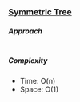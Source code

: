 ### [Symmetric Tree](https://leetcode.com/problems/symmetric-tree/)

##### Approach

```js


```

##### Complexity

- Time: O(n)
- Space: O(1)
